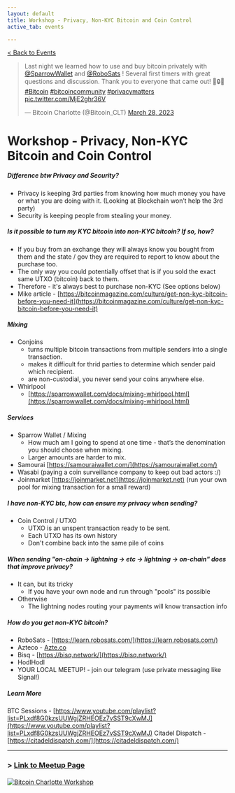 ```yaml
---
layout: default
title: Workshop - Privacy, Non-KYC Bitcoin and Coin Control
active_tab: events

---
```


[< Back to Events](/events)

<blockquote class="twitter-tweet"><p lang="en" dir="ltr">Last night we learned how to use and buy bitcoin privately with <a href="https://twitter.com/SparrowWallet?ref_src=twsrc%5Etfw">@SparrowWallet</a> and <a href="https://twitter.com/RoboSats?ref_src=twsrc%5Etfw">@RoboSats</a> ! Several first timers with great questions and discussion. Thank you to everyone that came out! 🧡🔒😎 <a href="https://twitter.com/hashtag/Bitcoin?src=hash&amp;ref_src=twsrc%5Etfw">#Bitcoin</a> <a href="https://twitter.com/hashtag/bitcoincommunity?src=hash&amp;ref_src=twsrc%5Etfw">#bitcoincommunity</a> <a href="https://twitter.com/hashtag/privacymatters?src=hash&amp;ref_src=twsrc%5Etfw">#privacymatters</a> <a href="https://t.co/MjE2ghr36V">pic.twitter.com/MjE2ghr36V</a></p>&mdash; Bitcoin Charlotte (@Bitcoin_CLT) <a href="https://twitter.com/Bitcoin_CLT/status/1640787935006957569?ref_src=twsrc%5Etfw">March 28, 2023</a></blockquote> <script async src="https://platform.twitter.com/widgets.js" charset="utf-8"></script> 


# Workshop - Privacy, Non-KYC Bitcoin and Coin Control

##### Difference btw Privacy and Security?
- Privacy is keeping 3rd parties from knowing how much money you have or what you are doing with it. (Looking at Blockchain won’t help the 3rd party)
- Security is keeping people from stealing your money.

##### Is it possible to turn my KYC bitcoin into non-KYC bitcoin? If so, how?
- If you buy from an exchange they will always know you bought from them and the state / gov they are required to report to know about the purchase too.
- The only way you could potentially offset that is if you sold the exact same UTXO (bitcoin) back to them.
- Therefore - it's always best to purchase non-KYC (See options below)
- Mike article - [https://bitcoinmagazine.com/culture/get-non-kyc-bitcoin-before-you-need-it](https://bitcoinmagazine.com/culture/get-non-kyc-bitcoin-before-you-need-it)

##### Mixing
- Conjoins
  - turns multiple bitcoin transactions from multiple senders into a single transaction.
  - makes it difficult for thrid parties to determine which sender paid which recipient.
  - are non-custodial, you never send your coins anywhere else.
- Whirlpool
  - [https://sparrowwallet.com/docs/mixing-whirlpool.html](https://sparrowwallet.com/docs/mixing-whirlpool.html)

##### Services
- Sparrow Wallet / Mixing
  - How much am I going to spend at one time - that’s the denomination you should choose when mixing.
  - Larger amounts are harder to mix.
- Samourai [https://samouraiwallet.com/](https://samouraiwallet.com/)
- Wasabi (paying a coin surveillance company to keep out bad actors :/)
- Joinmarket [https://joinmarket.net](https://joinmarket.net) (run your own pool for mixing transaction for a small reward)

##### I have non-KYC btc, how can ensure my privacy when sending?
- Coin Control / UTXO
  - UTXO is an unspent transaction ready to be sent.
  - Each UTXO has its own history
  - Don't combine back into the same pile of coins

##### When sending "on-chain -> lightning -> etc -> lightning -> on-chain" does that improve privacy?
- It can, but its tricky
  - If you have your own node and run through "pools" its possible
- Otherwise
  - The lightning nodes routing your payments will know transaction info

##### How do you get non-KYC bitcoin?
- RoboSats - [https://learn.robosats.com/](https://learn.robosats.com/)
- Azteco - [Azte.co](https://azte.co/)
- Bisq - [https://bisq.network/](https://bisq.network/)
- HodlHodl
- YOUR LOCAL MEETUP! - join our telegram (use private messaging like Signal!)

##### Learn More
BTC Sessions - [https://www.youtube.com/playlist?list=PLxdf8G0kzsUUWgjZRHEOEz7vSST9cXwMJ](https://www.youtube.com/playlist?list=PLxdf8G0kzsUUWgjZRHEOEz7vSST9cXwMJ)
Citadel Dispatch - [https://citadeldispatch.com/](https://citadeldispatch.com/)

---

### > [Link to Meetup Page](https://www.meetup.com/bitcoincharlotte/events/291850741)

<article style="margin:20px 0 50px">
<div class="row justify-content-center">
    <div class="col">
        <a href="https://www.meetup.com/BitcoinCharlotte/events/"><img src="/assets/img/posts/Bitcoin-Charlotte-Workshop-banner.jpg" alt="Bitcoin Charlotte Workshop" title="Bitcoin Charlotte Workshop"/></a>
    </div>
</div>
</article>